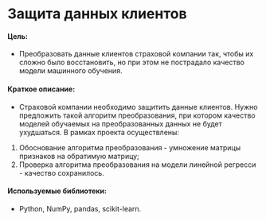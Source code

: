# Защита данных клиентов

#### Цель: 
- Преобразовать данные клиентов страховой компании так, чтобы их сложно было восстановить, но при этом не пострадало качество модели машинного обучения.

#### Краткое описание:
- Страховой компании необходимо защитить данные клиентов. Нужно предложить такой алгоритм преобразования, при котором качество моделей обучаемых на преобразованных данных не будет ухудшаться.  В рамках проекта осуществлены:
1. Обоснование алгоритма преобразования - умножение матрицы признаков на обратимую матрицу;
2. Проверка алгоритма преобразования на модели линейной регресси - качество сохранилось.


#### Используемые библиотеки:
- Python, NumPy, pandas, scikit-learn.